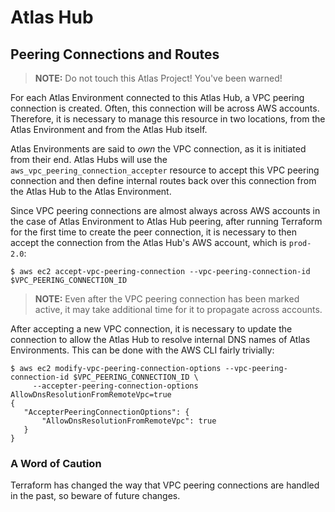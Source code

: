 # Atlas Hub

## Peering Connections and Routes

> **NOTE:** Do not touch this Atlas Project! You've been warned!

For each Atlas Environment connected to this Atlas Hub, a VPC peering connection is created. Often, this connection will
be across AWS accounts. Therefore, it is necessary to manage this resource in two locations, from the Atlas Environment
and from the Atlas Hub itself.

Atlas Environments are said to _own_ the VPC connection, as it is initiated from their end. Atlas Hubs will use
the `aws_vpc_peering_connection_accepter` resource to accept this VPC peering connection and then define internal routes
back over this connection from the Atlas Hub to the Atlas Environment.

Since VPC peering connections are almost always across AWS accounts in the case of Atlas Environment to Atlas Hub
peering, after running Terraform for the first time to create the peer connection, it is necessary to then accept the
connection from the Atlas Hub's AWS account, which is `prod-2.0`:

```
$ aws ec2 accept-vpc-peering-connection --vpc-peering-connection-id $VPC_PEERING_CONNECTION_ID
```

> **NOTE:** Even after the VPC peering connection has been marked active, it may take additional time for it to propagate
> across accounts.

After accepting a new VPC connection, it is necessary to update the connection to allow the Atlas Hub to resolve
internal DNS names of Atlas Environments. This can be done with the AWS CLI fairly trivially:

```
$ aws ec2 modify-vpc-peering-connection-options --vpc-peering-connection-id $VPC_PEERING_CONNECTION_ID \
     --accepter-peering-connection-options AllowDnsResolutionFromRemoteVpc=true
{
   "AccepterPeeringConnectionOptions": {
       "AllowDnsResolutionFromRemoteVpc": true
   }
}
```

### A Word of Caution

Terraform has changed the way that VPC peering connections are handled in the past, so beware of future changes.
